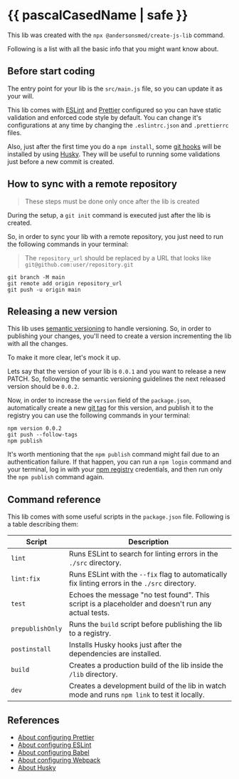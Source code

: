 # {{ pascalCasedName | safe }}

This lib was created with the `npx @andersonsmed/create-js-lib` command.

Following is a list with all the basic info that you might want know about.

## Before start coding

The entry point for your lib is the `src/main.js` file, so you can update it as your will.

This lib comes with [ESLint](https://eslint.org/) and [Prettier](https://prettier.io/) configured so you can have static validation and enforced code style by default. You can change it's configurations at any time by changing the `.eslintrc.json` and `.prettierrc` files.

Also, just after the first time you do a `npm install`, some [git hooks](https://git-scm.com/book/en/v2/Customizing-Git-Git-Hooks) will be installed by using [Husky](https://www.npmjs.com/package/husky). They will be useful to running some validations just before a new commit is created.

## How to sync with a remote repository
> These steps must be done only once after the lib is created

During the setup, a `git init` command is executed just after the lib is created.

So, in order to sync your lib with a remote repository, you just need to run the following commands in your terminal:
> The `repository_url` should be replaced by a URL that looks like `git@github.com:user/repository.git`
```
git branch -M main
git remote add origin repository_url
git push -u origin main
```


## Releasing a new version

This lib uses [semantic versioning](https://docs.npmjs.com/about-semantic-versioning) to handle versioning. So, in order to publishing your changes, you'll need to create a version incrementing the lib with all the changes.

To make it more clear, let's mock it up.

Lets say that the version of your lib is `0.0.1` and you want to release a new PATCH. So, following the semantic versioning guidelines the next released version should be `0.0.2`.

Now, in order to increase the `version` field of the `package.json`, automatically create a new [git tag](https://git-scm.com/book/en/v2/Git-Basics-Tagging) for this version, and publish it to the registry you can use the following commands in your terminal:

```
npm version 0.0.2
git push --follow-tags
npm publish
```

It's worth mentioning that the `npm publish` command might fail due to an authentication failure. If that happen, you can run a `npm login` command and your terminal, log in with your [npm registry](https://www.npmjs.com/) credentials, and then run only the `npm publish` command again.

## Command reference

This lib comes with some useful scripts in the `package.json` file. Following is a table describing them:

| Script            | Description                                                                                                 |
|-------------------|-------------------------------------------------------------------------------------------------------------|
| `lint`            | Runs ESLint to search for linting errors in the `./src` directory.                                    |
| `lint:fix`        | Runs ESLint with the `--fix` flag to automatically fix linting errors in the `./src` directory.              |
| `test`            | Echoes the message "no test found". This script is a placeholder and doesn't run any actual tests.   |
| `prepublishOnly`  | Runs the `build` script before publishing the lib to a registry.                                                      |
| `postinstall`     | Installs Husky hooks just after the dependencies are installed.                                        |
| `build`           | Creates a production build of the lib inside the `/lib` directory.                   |
| `dev`             | Creates a development build of the lib in watch mode and runs `npm link` to test it locally.    |

## References

- [About configuring Prettier](https://prettier.io/docs/en/options.html)
- [About configuring ESLint](https://eslint.org/docs/latest/use/configure/)
- [About configuring Babel](https://babeljs.io/docs/configuration)
- [About configuring Webpack](https://webpack.js.org/configuration/)
- [About Husky](https://typicode.github.io/husky/guide.html)